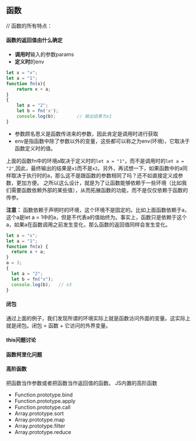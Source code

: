 ## 函数
// 函数的所有特点：
####  函数的返回值由什么确定
* **调用时**输入的参数params
* **定义时**的env
```javascript
let x = "x";
let a = "1";
function fn(x){
    return x + a;
}
{
    let a = "2";
    let b = fn('x');
    console.log(b);        // 输出结果为x1
}
```
* 参数顾名思义是函数传进来的参数，因此肯定是调用时进行获取
* env是指函数中除了参数以外的变量，这些都可以称之为env(环境)，它取决于函数定义时的值。

上面的函数fn中的环境a取决于定义时的`let a = "1"`，而不是调用时的`let a = "2"`,因此，最终输出的结果是`x1`而不是`x2`。另外，再试想一下，如果函数中的a同样取决于执行时的a，那么这不是跟函数的参数相同了吗？还不如直接定义成参数，更加方便。
之所以这么设计，就是为了让函数能够依赖于一些环境（比如我们需要函数依赖外部的某些值），从而拓展函数的功能，而不是仅仅依赖于函数的传参。

**注意：**
函数依赖于声明时的环境，这个环境不是固定的。比如上面函数依赖于a，这个a是let a = 1中的a，但是不代表a的值始终为。事实上，函数只是依赖于这个a，如果a在函数调用之前发生变化，那么函数的返回值同样会发生变化。
```javascript
let x = "x";
let a = "1";
function fn(x) {
  return x + a;
}
a = 3;
{
  let a = "2";
  let b = fn("x");
  console.log(b);   // x3
}
```


#### 闭包

通过上面的例子，我们发现所谓的环境实际上就是函数访问外面的变量。这实际上就是闭包。闭包 = 函数 + 它访问的外界变量。


#### this问题讨论


#### 函数柯里化问题

#### 高阶函数
把函数当作参数或者把函数当作返回值的函数。
JS内置的高阶函数
* Function.prototype.bind
* Function.prototype.apply
* Function.prototype.call
* Array.prototype.sort
* Array.prototype.map
* Array.prototype.filter
* Array.prototype.reduce
